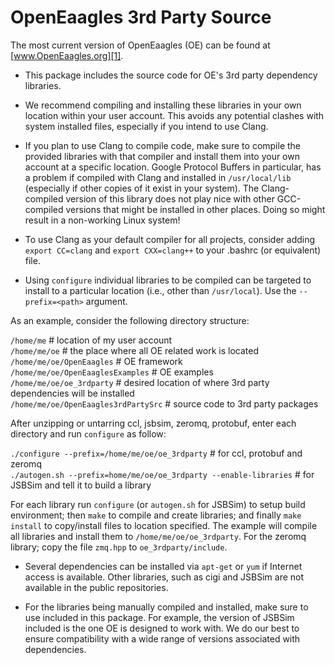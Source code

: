 
OpenEaagles 3rd Party Source
============================

The most current version of OpenEaagles (OE) can be found at [www.OpenEaagles.org][1].

* This package includes the source code for OE's 3rd party dependency libraries.

* We recommend compiling and installing these libraries in your own location within your user account.  This avoids any potential clashes with system installed files, especially if you intend to use Clang.

* If you plan to use Clang to compile code, make sure to compile the provided libraries with that compiler and install them into your own account at a specific location.  Google Protocol Buffers in particular, has a problem if compiled with Clang and installed in `/usr/local/lib` (especially if other copies of it exist in your system).  The Clang-compiled version of this library does not play nice with other GCC-compiled versions that might be installed in other places. Doing so might result in a non-working Linux system!

* To use Clang as your default compiler for all projects, consider adding `export CC=clang` and `export CXX=clang++` to your .bashrc (or equivalent) file.

* Using `configure` individual libraries to be compiled can be targeted to install to a particular location (i.e., other than `/usr/local`). Use the `--prefix=<path>` argument.

As an example, consider the following directory structure:

`/home/me` # location of my user account  
`/home/me/oe` # the place where all OE related work is located  
`/home/me/oe/OpenEaagles` # OE framework  
`/home/me/oe/OpenEaaglesExamples` # OE examples  
`/home/me/oe/oe_3rdparty` # desired location of where 3rd party dependencies will be installed  
`/home/me/oe/OpenEaagles3rdPartySrc` # source code to 3rd party packages  

After unzipping or untarring ccl, jsbsim, zeromq, protobuf, enter each directory and run `configure` as follow:

`./configure --prefix=/home/me/oe/oe_3rdparty` # for ccl, protobuf and zeromq  
`./autogen.sh --prefix=home/me/oe/oe_3rdparty --enable-libraries` # for JSBSim and tell it to build a library  

For each library run `configure` (or `autogen.sh` for JSBSim) to setup build environment; then `make` to compile and create libraries; and finally `make install` to copy/install files to location specified.  The example will compile all libraries and install them to `/home/me/oe/oe_3rdparty`.  For the zeromq library; copy the file `zmq.hpp` to `oe_3rdparty/include`.

* Several dependencies can be installed via `apt-get` or `yum` if Internet access is available. Other libraries, such as cigi and JSBSim are not available in the public repositories.

* For the libraries being manually compiled and installed, make sure to use included in this package.  For example, the version of JSBSim included is the one OE is designed to work with.  We do our best to ensure compatibility with a wide range of versions associated with dependencies.


[1]: http://www.OpenEaagles.org
